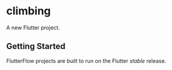 # climbing

A new Flutter project.

## Getting Started

FlutterFlow projects are built to run on the Flutter _stable_ release.
